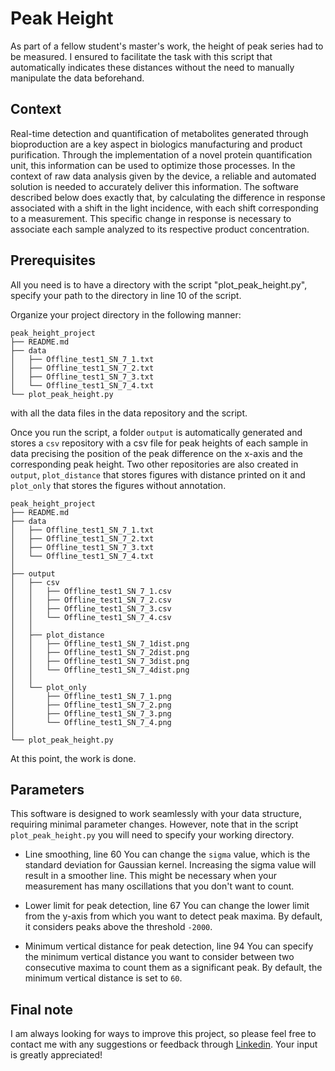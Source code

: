 # Peak Height
As part of a fellow student's master's work, the height of peak series had to be measured. I ensured to facilitate the task with this script that automatically indicates these distances without the need to manually manipulate the data beforehand.

## Context
Real-time detection and quantification of metabolites generated through bioproduction are a key aspect in biologics manufacturing and product purification. Through the implementation of a novel protein quantification unit, this information can be used to optimize those processes. In the context of raw data analysis given by the device, a reliable and automated solution is needed to accurately deliver this information. The software described below does exactly that, by calculating the difference in response associated with a shift in the light incidence, with each shift corresponding to a measurement. This specific change in response is necessary to associate each sample analyzed to its respective product concentration.

## Prerequisites
All you need is to have a directory with the script "plot_peak_height.py", specify your path to the directory in line 10 of the script.

Organize your project directory in the following manner:

```
peak_height_project
├── README.md
├── data
│   ├── Offline_test1_SN_7_1.txt
│   ├── Offline_test1_SN_7_2.txt
│   ├── Offline_test1_SN_7_3.txt
│   └── Offline_test1_SN_7_4.txt
└── plot_peak_height.py
```

with all the data files in the data repository and the script.

Once you run the script, a folder ```output``` is automatically generated and stores a ```csv``` repository with a csv file for peak heights of each sample in data precising the position of the peak difference on the x-axis and the corresponding peak height. Two other repositories are also created in ```output```, ```plot_distance``` that stores figures with distance printed on it and ```plot_only``` that stores the figures without annotation.

```
peak_height_project
├── README.md
├── data
│   ├── Offline_test1_SN_7_1.txt
│   ├── Offline_test1_SN_7_2.txt
│   ├── Offline_test1_SN_7_3.txt
│   └── Offline_test1_SN_7_4.txt
│
├── output
│   ├── csv
│   │   ├── Offline_test1_SN_7_1.csv
│   │   ├── Offline_test1_SN_7_2.csv
│   │   ├── Offline_test1_SN_7_3.csv
│   │   └── Offline_test1_SN_7_4.csv
│   │
│   ├── plot_distance
│   │   ├── Offline_test1_SN_7_1dist.png
│   │   ├── Offline_test1_SN_7_2dist.png
│   │   ├── Offline_test1_SN_7_3dist.png
│   │   └── Offline_test1_SN_7_4dist.png
│   │
│   └── plot_only
│       ├── Offline_test1_SN_7_1.png
│       ├── Offline_test1_SN_7_2.png
│       ├── Offline_test1_SN_7_3.png
│       └── Offline_test1_SN_7_4.png
│
└── plot_peak_height.py
```

At this point, the work is done.


## Parameters
This software is designed to work seamlessly with your data structure, requiring minimal parameter changes. 
However, note that in the script ```plot_peak_height.py``` you will need to specify your working directory.

* Line smoothing, line 60
You can change the ```sigma``` value, which is the standard deviation for Gaussian kernel. Increasing the sigma value will result in a smoother line. This might be necessary when your measurement has many oscillations that you don't want to count.

* Lower limit for peak detection, line 67
You can change the lower limit from the y-axis from which you want to detect peak maxima. By default, it considers peaks above the threshold ```-2000```.

* Minimum vertical distance for peak detection, line 94
You can specify the minimum vertical distance you want to consider between two consecutive maxima to count them as a significant peak. By default, the minimum vertical distance is set to ```60```.


## Final note
I am always looking for ways to improve this project, so please feel free to contact me with any suggestions or feedback through [Linkedin](https://www.linkedin.com/in/raphael-mauron/). Your input is greatly appreciated!